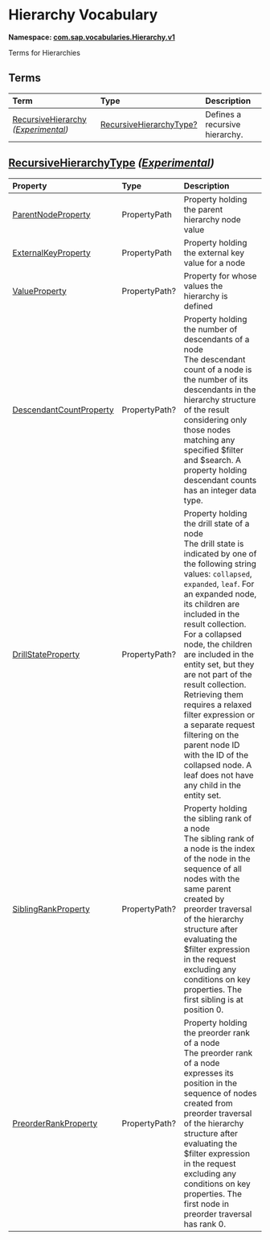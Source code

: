 # Hierarchy Vocabulary
**Namespace: [com.sap.vocabularies.Hierarchy.v1](Hierarchy.xml)**

Terms for Hierarchies


## Terms

Term|Type|Description
:---|:---|:----------
[RecursiveHierarchy](./Hierarchy.xml#L38:~:text=Name="-,RecursiveHierarchy,-") *([Experimental](Common.md#Experimental))*|[RecursiveHierarchyType?](#RecursiveHierarchyType)|<a name="RecursiveHierarchy"></a>Defines a recursive hierarchy.

## <a name="RecursiveHierarchyType"></a>[RecursiveHierarchyType](./Hierarchy.xml#L42:~:text=Name="-,RecursiveHierarchyType,-") *([Experimental](Common.md#Experimental))*


Property|Type|Description
:-------|:---|:----------
[ParentNodeProperty](./Hierarchy.xml#L44:~:text=Name="-,ParentNodeProperty,-")|PropertyPath|Property holding the parent hierarchy node value
[ExternalKeyProperty](./Hierarchy.xml#L47:~:text=Name="-,ExternalKeyProperty,-")|PropertyPath|Property holding the external key value for a node
[ValueProperty](./Hierarchy.xml#L50:~:text=Name="-,ValueProperty,-")|PropertyPath?|Property for whose values the hierarchy is defined
[DescendantCountProperty](./Hierarchy.xml#L53:~:text=Name="-,DescendantCountProperty,-")|PropertyPath?|Property holding the number of descendants of a node<br>The descendant count of a node is the number of its descendants in the hierarchy structure of the result considering only those nodes matching any specified $filter and $search. A property holding descendant counts has an integer data type.
[DrillStateProperty](./Hierarchy.xml#L57:~:text=Name="-,DrillStateProperty,-")|PropertyPath?|Property holding the drill state of a node<br>The drill state is indicated by one of the following string values: `collapsed`, `expanded`, `leaf`. For an expanded node, its children are included in the result collection. For a collapsed node, the children are included in the entity set, but they are not part of the result collection. Retrieving them requires a relaxed filter expression or a separate request filtering on the parent node ID with the ID of the collapsed node. A leaf does not have any child in the entity set.
[SiblingRankProperty](./Hierarchy.xml#L61:~:text=Name="-,SiblingRankProperty,-")|PropertyPath?|Property holding the sibling rank of a node<br>The sibling rank of a node is the index of the node in the sequence of all nodes with the same parent created by preorder traversal of the hierarchy structure after evaluating the $filter expression in the request excluding any conditions on key properties. The first sibling is at position 0.
[PreorderRankProperty](./Hierarchy.xml#L65:~:text=Name="-,PreorderRankProperty,-")|PropertyPath?|Property holding the preorder rank of a node<br>The preorder rank of a node expresses its position in the sequence of nodes created from preorder traversal of the hierarchy structure after evaluating the $filter expression in the request excluding any conditions on key properties. The first node in preorder traversal has rank 0.
